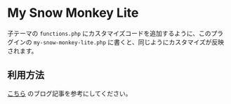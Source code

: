 # My Snow Monkey Lite

子テーマの `functions.php` にカスタマイズコードを追加するように、このプラグインの `my-snow-monkey-lite.php` に書くと、同じようにカスタマイズが反映されます。

## 利用方法
[こちら](https://olein-design.com/blog/my-snow-monkey-lite) のブログ記事を参考にしてください。